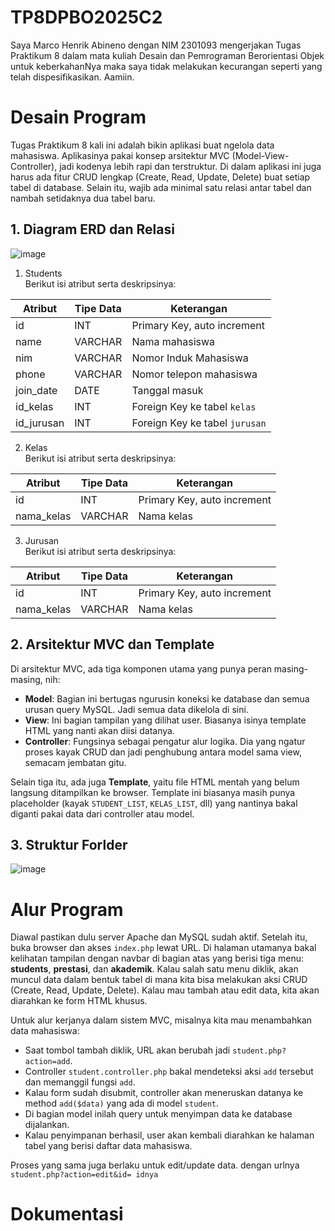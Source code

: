 # TP8DPBO2025C2

Saya Marco Henrik Abineno dengan NIM 2301093 mengerjakan Tugas Praktikum 8 dalam mata kuliah Desain dan Pemrograman Berorientasi Objek untuk keberkahanNya maka saya tidak melakukan kecurangan seperti yang telah dispesifikasikan. Aamiin.

# Desain Program

Tugas Praktikum 8 kali ini adalah bikin aplikasi buat ngelola data mahasiswa. Aplikasinya pakai konsep arsitektur MVC (Model-View-Controller), jadi kodenya lebih rapi dan terstruktur. Di dalam aplikasi ini juga harus ada fitur CRUD lengkap (Create, Read, Update, Delete) buat setiap tabel di database. Selain itu, wajib ada minimal satu relasi antar tabel dan nambah setidaknya dua tabel baru.  

## 1. Diagram ERD dan Relasi

![image](https://github.com/user-attachments/assets/77fd0f5e-9376-468d-bd5c-40afb288aba0)

1. Students  
Berikut isi atribut serta deskripsinya:

| Atribut     | Tipe Data | Keterangan                     |
| ----------- | --------- | ------------------------------ |
| id          | INT       | Primary Key, auto increment    |
| name        | VARCHAR   | Nama mahasiswa                 |
| nim         | VARCHAR   | Nomor Induk Mahasiswa          |
| phone       | VARCHAR   | Nomor telepon mahasiswa        |
| join\_date  | DATE      | Tanggal masuk                  |
| id\_kelas   | INT       | Foreign Key ke tabel `kelas`   |
| id\_jurusan | INT       | Foreign Key ke tabel `jurusan` |

2. Kelas  
Berikut isi atribut serta deskripsinya:
  
| Atribut     | Tipe Data | Keterangan                  |
| ----------- | --------- | --------------------------- |
| id          | INT       | Primary Key, auto increment |
| nama\_kelas | VARCHAR   | Nama kelas                  |

3. Jurusan  
Berikut isi atribut serta deskripsinya:
  
| Atribut     | Tipe Data | Keterangan                  |
| ----------- | --------- | --------------------------- |
| id          | INT       | Primary Key, auto increment |
| nama\_kelas | VARCHAR   | Nama kelas                  |

## 2. Arsitektur MVC dan Template

Di arsitektur MVC, ada tiga komponen utama yang punya peran masing-masing, nih:

* **Model**: Bagian ini bertugas ngurusin koneksi ke database dan semua urusan query MySQL. Jadi semua data dikelola di sini.
* **View**: Ini bagian tampilan yang dilihat user. Biasanya isinya template HTML yang nanti akan diisi datanya.
* **Controller**: Fungsinya sebagai pengatur alur logika. Dia yang ngatur proses kayak CRUD dan jadi penghubung antara model sama view, semacam jembatan gitu.

Selain tiga itu, ada juga **Template**, yaitu file HTML mentah yang belum langsung ditampilkan ke browser. Template ini biasanya masih punya placeholder (kayak `STUDENT_LIST`, `KELAS_LIST`, dll) yang nantinya bakal diganti pakai data dari controller atau model.

## 3. Struktur Forlder

![image](https://github.com/user-attachments/assets/af6142df-96ed-4413-b88c-e0a7eb0134c1)

# Alur Program

Diawal pastikan dulu server Apache dan MySQL sudah aktif. Setelah itu, buka browser dan akses `index.php` lewat URL. Di halaman utamanya bakal kelihatan tampilan dengan navbar di bagian atas yang berisi tiga menu: **students**, **prestasi**, dan **akademik**. Kalau salah satu menu diklik, akan muncul data dalam bentuk tabel di mana kita bisa melakukan aksi CRUD (Create, Read, Update, Delete). Kalau mau tambah atau edit data, kita akan diarahkan ke form HTML khusus.

Untuk alur kerjanya dalam sistem MVC, misalnya kita mau menambahkan data mahasiswa:

* Saat tombol tambah diklik, URL akan berubah jadi `student.php?action=add`.
* Controller `student.controller.php` bakal mendeteksi aksi `add` tersebut dan memanggil fungsi `add`.
* Kalau form sudah disubmit, controller akan meneruskan datanya ke method `add($data)` yang ada di model `student`.
* Di bagian model inilah query untuk menyimpan data ke database dijalankan.
* Kalau penyimpanan berhasil, user akan kembali diarahkan ke halaman tabel yang berisi daftar data mahasiswa.

Proses yang sama juga berlaku untuk edit/update data. dengan urlnya `student.php?action=edit&id= idnya`

# Dokumentasi
